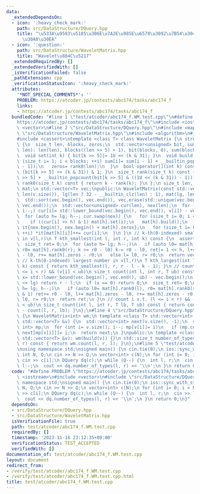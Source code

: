 ```yaml
---
data:
  _extendedDependsOn:
  - icon: ':heavy_check_mark:'
    path: src/DataStructure/DQuery.hpp
    title: "\u533A\u9593\u5185\u306E\u7A2E\u985E\u6570\u3092\u7B54\u3048\u308B\u30AF\
      \u30A8\u30EA"
  - icon: ':question:'
    path: src/DataStructure/WaveletMatrix.hpp
    title: "Wavelet\u884C\u5217"
  _extendedRequiredBy: []
  _extendedVerifiedWith: []
  _isVerificationFailed: false
  _pathExtension: cpp
  _verificationStatusIcon: ':heavy_check_mark:'
  attributes:
    '*NOT_SPECIAL_COMMENTS*': ''
    PROBLEM: https://atcoder.jp/contests/abc174/tasks/abc174_f
    links:
    - https://atcoder.jp/contests/abc174/tasks/abc174_f
  bundledCode: "#line 1 \"test/atcoder/abc174_f.WM.test.cpp\"\n#define PROBLEM \"\
    https://atcoder.jp/contests/abc174/tasks/abc174_f\"\n#include <iostream>\n#include\
    \ <vector>\n#line 2 \"src/DataStructure/DQuery.hpp\"\n#include <map>\n#line 3\
    \ \"src/DataStructure/WaveletMatrix.hpp\"\n#include <algorithm>\n#include <array>\n\
    #include <cassert>\ntemplate <class T> class WaveletMatrix {\n struct SuccinctIndexableDictionary\
    \ {\n  size_t len, blocks, zeros;\n  std::vector<unsigned> bit, sum;\n  SuccinctIndexableDictionary(size_t\
    \ len): len(len), blocks((len >> 5) + 1), bit(blocks, 0), sum(blocks, 0) {}\n\
    \  void set(int k) { bit[k >> 5]|= 1U << (k & 31); }\n  void build() {\n   for\
    \ (size_t i= 1; i < blocks; ++i) sum[i]= sum[i - 1] + __builtin_popcount(bit[i\
    \ - 1]);\n   zeros= rank0(len);\n  }\n  bool operator[](int k) const { return\
    \ (bit[k >> 5] >> (k & 31)) & 1; }\n  size_t rank(size_t k) const { return (sum[k\
    \ >> 5] + __builtin_popcount(bit[k >> 5] & ((1U << (k & 31)) - 1))); }\n  size_t\
    \ rank0(size_t k) const { return k - rank(k); }\n };\n size_t len, lg;\n std::vector<SuccinctIndexableDictionary>\
    \ mat;\n std::vector<T> vec;\npublic:\n WaveletMatrix(const std::vector<T> &v):\
    \ len(v.size()), lg(len ? 32 - __builtin_clz(len) : 1), mat(lg, len), vec(v) {\n\
    \  std::sort(vec.begin(), vec.end()), vec.erase(std::unique(vec.begin(), vec.end()),\
    \ vec.end());\n  std::vector<unsigned> cur(len), nex(len);\n  for (int i= len;\
    \ i--;) cur[i]= std::lower_bound(vec.begin(), vec.end(), v[i]) - vec.begin();\n\
    \  for (auto h= lg; h--; cur.swap(nex)) {\n   for (size_t i= 0; i < len; ++i)\n\
    \    if ((cur[i] >> h) & 1) mat[h].set(i);\n   mat[h].build();\n   std::array\
    \ it{nex.begin(), nex.begin() + mat[h].zeros};\n   for (size_t i= 0; i < len;\
    \ ++i) *it[mat[h][i]]++= cur[i];\n  }\n }\n // k-th(0-indexed) smallest number\
    \ in v[l,r)\n T kth_smallest(int l, int r, int k) const {\n  assert(k < r - l);\n\
    \  size_t ret= 0;\n  for (auto h= lg; h--;)\n   if (auto l0= mat[h].rank0(l),\
    \ r0= mat[h].rank0(r); k >= r0 - l0) k-= r0 - l0, ret|= 1 << h, l+= mat[h].zeros\
    \ - l0, r+= mat[h].zeros - r0;\n   else l= l0, r= r0;\n  return vec[ret];\n }\n\
    \ // k-th(0-indexed) largest number in v[l,r)\n T kth_largest(int l, int r, int\
    \ k) const { return kth_smallest(l, r, r - l - k - 1); }\n // count i s.t. (l\
    \ <= i < r) && (v[i] < ub)\n size_t count(int l, int r, T ub) const {\n  size_t\
    \ x= std::lower_bound(vec.begin(), vec.end(), ub) - vec.begin();\n  if (x >= 1u\
    \ << lg) return r - l;\n  if (x == 0) return 0;\n  size_t ret= 0;\n  for (auto\
    \ h= lg; h--;)\n   if (auto l0= mat[h].rank0(l), r0= mat[h].rank0(r); (x >> h)\
    \ & 1) ret+= r0 - l0, l+= mat[h].zeros - l0, r+= mat[h].zeros - r0;\n   else l=\
    \ l0, r= r0;\n  return ret;\n }\n // count i s.t. (l <= i < r) && (lb <= v[i]\
    \ < ub)\n size_t count(int l, int r, T lb, T ub) const { return count(l, r, ub)\
    \ - count(l, r, lb); }\n};\n#line 4 \"src/DataStructure/DQuery.hpp\"\nclass DQuery\
    \ {\n WaveletMatrix<int> wm;\n template <class T> std::vector<int> build(const\
    \ std::vector<T> &v) {\n  std::vector<int> next(v.size(), -1);\n  std::map<T,\
    \ int> mp;\n  for (int i= v.size(); i--; mp[v[i]]= i)\n   if (mp.count(v[i]))\
    \ next[mp[v[i]]]= i;\n  return next;\n }\npublic:\n template <class T> DQuery(const\
    \ std::vector<T> &v): wm(build(v)) {}\n std::size_t number_of_types(int l, int\
    \ r) const { return wm.count(l, r, l); }\n};\n#line 5 \"test/atcoder/abc174_f.WM.test.cpp\"\
    \nusing namespace std;\nsigned main() {\n cin.tie(0);\n ios::sync_with_stdio(0);\n\
    \ int N, Q;\n cin >> N >> Q;\n vector<int> c(N);\n for (int i= 0; i < N; i++)\
    \ cin >> c[i];\n DQuery dq(c);\n while (Q--) {\n  int l, r;\n  cin >> l >> r,\
    \ l--;\n  cout << dq.number_of_types(l, r) << '\\n';\n }\n return 0;\n}\n"
  code: "#define PROBLEM \"https://atcoder.jp/contests/abc174/tasks/abc174_f\"\n#include\
    \ <iostream>\n#include <vector>\n#include \"src/DataStructure/DQuery.hpp\"\nusing\
    \ namespace std;\nsigned main() {\n cin.tie(0);\n ios::sync_with_stdio(0);\n int\
    \ N, Q;\n cin >> N >> Q;\n vector<int> c(N);\n for (int i= 0; i < N; i++) cin\
    \ >> c[i];\n DQuery dq(c);\n while (Q--) {\n  int l, r;\n  cin >> l >> r, l--;\n\
    \  cout << dq.number_of_types(l, r) << '\\n';\n }\n return 0;\n}"
  dependsOn:
  - src/DataStructure/DQuery.hpp
  - src/DataStructure/WaveletMatrix.hpp
  isVerificationFile: true
  path: test/atcoder/abc174_f.WM.test.cpp
  requiredBy: []
  timestamp: '2023-11-16 23:12:35+09:00'
  verificationStatus: TEST_ACCEPTED
  verifiedWith: []
documentation_of: test/atcoder/abc174_f.WM.test.cpp
layout: document
redirect_from:
- /verify/test/atcoder/abc174_f.WM.test.cpp
- /verify/test/atcoder/abc174_f.WM.test.cpp.html
title: test/atcoder/abc174_f.WM.test.cpp
---
```

